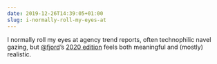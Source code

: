```yaml
---
date: 2019-12-26T14:39:05+01:00
slug: i-normally-roll-my-eyes-at
---
```

I normally roll my eyes at agency trend reports, often technophilic navel gazing, but [@fjord](https://twitter.com/fjord)’s [2020 edition](https://trends.fjordnet.com/) feels both meaningful and (mostly) realistic.

